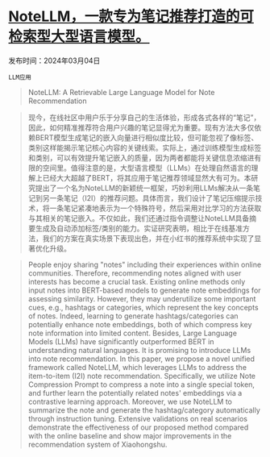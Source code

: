 # [NoteLLM，一款专为笔记推荐打造的可检索型大型语言模型。](https://arxiv.org/abs/2403.01744)

发布时间：2024年03月04日

`LLM应用`

> NoteLLM: A Retrievable Large Language Model for Note Recommendation

> 现今，在线社区中用户乐于分享自己的生活体验，形成各式各样的“笔记”，因此，如何精准推荐符合用户兴趣的笔记显得尤为重要。现有方法大多仅依赖BERT模型生成笔记的嵌入向量进行相似度比较，但可能忽视了像标签、类别这样能揭示笔记核心内容的关键线索。实际上，通过训练模型生成标签和类别，可以有效提升笔记嵌入的质量，因为两者都能将关键信息浓缩进有限的空间里。值得注意的是，大型语言模型（LLMs）在处理自然语言的理解上已经大大超越了BERT，将其应用于笔记推荐领域显然大有可为。本研究提出了一个名为NoteLLM的新颖统一框架，巧妙利用LLMs解决从一条笔记到另一条笔记（I2I）的推荐问题。具体而言，我们设计了笔记压缩提示技术，将一条笔记紧凑地表示为一个特殊符号，然后采用对比学习的方法获取与其相关的笔记嵌入。不仅如此，我们还通过指令调整让NoteLLM具备摘要生成及自动添加标签/类别的能力。实证研究表明，相比于在线基准方法，我们的方案在真实场景下表现出色，并在小红书的推荐系统中实现了显著优化升级。

> People enjoy sharing "notes" including their experiences within online communities. Therefore, recommending notes aligned with user interests has become a crucial task. Existing online methods only input notes into BERT-based models to generate note embeddings for assessing similarity. However, they may underutilize some important cues, e.g., hashtags or categories, which represent the key concepts of notes. Indeed, learning to generate hashtags/categories can potentially enhance note embeddings, both of which compress key note information into limited content. Besides, Large Language Models (LLMs) have significantly outperformed BERT in understanding natural languages. It is promising to introduce LLMs into note recommendation. In this paper, we propose a novel unified framework called NoteLLM, which leverages LLMs to address the item-to-item (I2I) note recommendation. Specifically, we utilize Note Compression Prompt to compress a note into a single special token, and further learn the potentially related notes' embeddings via a contrastive learning approach. Moreover, we use NoteLLM to summarize the note and generate the hashtag/category automatically through instruction tuning. Extensive validations on real scenarios demonstrate the effectiveness of our proposed method compared with the online baseline and show major improvements in the recommendation system of Xiaohongshu.